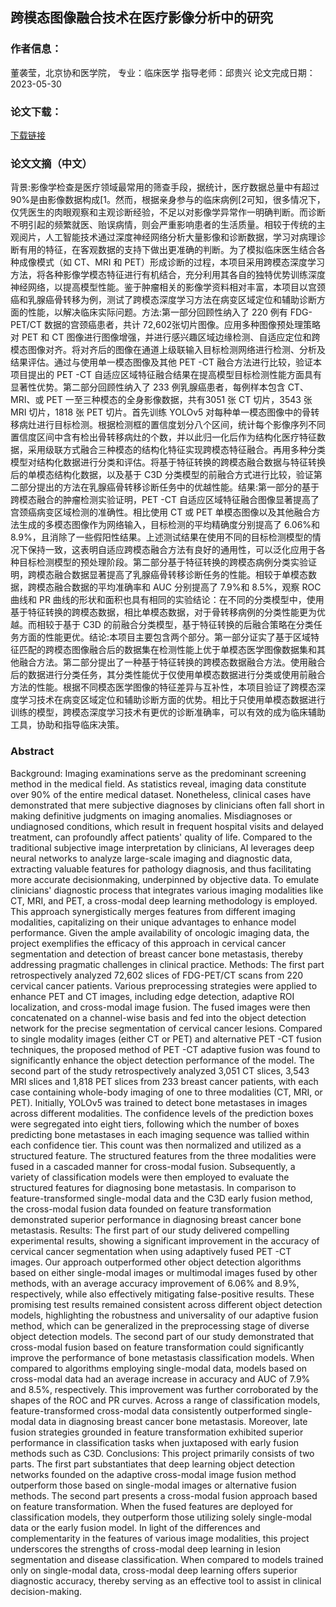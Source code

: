 ## 跨模态图像融合技术在医疗影像分析中的研究

### 作者信息：

董袭莹，北京协和医学院， 专业：临床医学
指导老师：邱贵兴
论文完成日期：2023-05-30

### 论文下载：
[下载链接](https://github.com/Dongxiaojie996/xiyingdong_phd_thesis/blob/main/10023_b2019012012%E8%91%A3%E8%A2%AD%E8%8E%B9.pdf)

### 论文文摘（中文）

背景:影像学检查是医疗领域最常用的筛查手段，据统计，医疗数据总量中有超过90%是由影像数据构成[1。然而，根据亲身参与的临床病例[2可知，很多情况下，仅凭医生的肉眼观察和主观诊断经验，不足以对影像学异常作一明确判断。而诊断不明引起的频繁就医、贻误病情，则会严重影响患者的生活质量。相较于传统的主观阅片，人工智能技术通过深度神经网络分析大量影像和诊断数据，学习对病理诊断有用的特征，在客观数据的支持下做出更准确的判断。为了模拟临床医生结合各种成像模式（如 CT、MRI 和 PET）形成诊断的过程，本项目采用跨模态深度学习方法，将各种影像学模态特征进行有机结合，充分利用其各自的独特优势训练深度神经网络，以提高模型性能。鉴于肿瘤相关的影像学资料相对丰富，本项目以宫颈癌和乳腺癌骨转移为例，测试了跨模态深度学习方法在病变区域定位和辅助诊断方面的性能，以解决临床实际问题。方法:第一部分回顾性纳入了 220 例有 FDG-PET/CT 数据的宫颈癌患者，共计 72,602张切片图像。应用多种图像预处理策略对 PET 和 CT 图像进行图像增强，并进行感兴趣区域边缘检测、自适应定位和跨模态图像对齐。将对齐后的图像在通道上级联输入目标检测网络进行检测、分析及结果评估。通过与使用单一模态图像及其他 PET -CT 融合方法进行比较，验证本项目提出的 PET -CT 自适应区域特征融合结果在提高模型目标检测性能方面具有显著性优势。第二部分回顾性纳入了 233 例乳腺癌患者，每例样本包含 CT、MRI、或 PET 一至三种模态的全身影像数据，共有3051 张 CT 切片，3543 张 MRI 切片，1818 张 PET 切片。首先训练 YOLOv5 对每种单一模态图像中的骨转移病灶进行目标检测。根据检测框的置信度划分八个区间，统计每个影像序列不同置信度区间中含有检出骨转移病灶的个数，并以此归一化后作为结构化医疗特征数据，采用级联方式融合三种模态的结构化特征实现跨模态特征融合。再用多种分类模型对结构化数据进行分类和评估。将基于特征转换的跨模态融合数据与特征转换后的单模态结构化数据，以及基于 C3D 分类模型的前融合方式进行比较，验证第二部分提出的方法在乳腺癌骨转移诊断任务中的优越性能。结果:第一部分的基于跨模态融合的肿瘤检测实验证明，PET -CT 自适应区域特征融合图像显著提高了宫颈癌病变区域检测的准确性。相比使用 CT 或 PET 单模态图像以及其他融合方法生成的多模态图像作为网络输入，目标检测的平均精确度分别提高了 6.06%和 8.9%，且消除了一些假阳性结果。上述测试结果在使用不同的目标检测模型的情况下保持一致，这表明自适应跨模态融合方法有良好的通用性，可以泛化应用于各种目标检测模型的预处理阶段。第二部分基于特征转换的跨模态病例分类实验证明，跨模态融合数据显著提高了乳腺癌骨转移诊断任务的性能。相较于单模态数据，跨模态融合数据的平均准确率和 AUC 分别提高了 7.9%和 8.5%，观察 ROC 曲线和 PR 曲线的形状和面积也具有相同的实验结论：在不同的分类模型中，使用基于特征转换的跨模态数据，相比单模态数据，对于骨转移病例的分类性能更为优越。而相较于基于 C3D 的前融合分类模型，基于特征转换的后融合策略在分类任务方面的性能更优。结论:本项目主要包含两个部分。第一部分证实了基于区域特征匹配的跨模态图像融合后的数据集在检测性能上优于单模态医学图像数据集和其他融合方法。第二部分提出了一种基于特征转换的跨模态数据融合方法。使用融合后的数据进行分类任务，其分类性能优于仅使用单模态数据进行分类或使用前融合方法的性能。根据不同模态医学图像的特征差异与互补性，本项目验证了跨模态深度学习技术在病变区域定位和辅助诊断方面的优势。相比于只使用单模态数据进行训练的模型，跨模态深度学习技术有更优的诊断准确率，可以有效的成为临床辅助工具，协助和指导临床决策。

### Abstract
Background: Imaging examinations serve as the predominant screening method in the medical field. As statistics reveal, imaging data constitute over 90% of the entire medical dataset. Nonetheless, clinical cases have demonstrated that mere subjective diagnoses by clinicians often fall short in making definitive judgments on imaging anomalies. Misdiagnoses or undiagnosed conditions, which result in frequent hospital visits and delayed treatment, can profoundly affect patients' quality of life. Compared to the traditional subjective image interpretation by clinicians, AI leverages deep neural networks to analyze large-scale imaging and diagnostic data, extracting valuable features for pathology diagnosis, and thus facilitating more accurate decisionmaking, underpinned by objective data. To emulate clinicians' diagnostic process that integrates various imaging modalities like CT, MRI, and PET, a cross-modal deep learning methodology is employed. This approach synergistically merges features from different imaging modalities, capitalizing on their unique advantages to enhance model performance. Given the ample availability of oncologic imaging data, the project exemplifies the efficacy of this approach in cervical cancer segmentation and detection of breast cancer bone metastasis, thereby addressing pragmatic challenges in clinical practice. Methods: The first part retrospectively analyzed 72,602 slices of FDG-PET/CT scans from 220 cervical cancer patients. Various preprocessing strategies were applied to enhance PET and CT images, including edge detection, adaptive ROI localization, and cross-modal image fusion. The fused images were then concatenated on a channel-wise basis and fed into the object detection network for the precise segmentation of cervical cancer lesions. Compared to single modality images (either CT or PET) and alternative PET -CT fusion techniques, the proposed method of PET -CT adaptive fusion was found to significantly enhance the object detection performance of the model. The second part of the study retrospectively analyzed 3,051 CT slices, 3,543 MRI slices and 1,818 PET slices from 233 breast cancer patients, with each case containing whole-body imaging of one to three modalities (CT, MRI, or PET). Initially, YOLOv5 was trained to detect bone metastases in images across different modalities. The confidence levels of the prediction boxes were segregated into eight tiers, following which the number of boxes predicting bone metastases in each imaging sequence was tallied within each confidence tier. This count was then normalized and utilized as a structured feature. The structured features from the three modalities were fused in a cascaded manner for cross-modal fusion. Subsequently, a variety of classification models were then employed to evaluate the structured features for diagnosing bone metastasis. In comparison to feature-transformed single-modal data and the C3D early fusion method, the cross-modal fusion data founded on feature transformation demonstrated superior performance in diagnosing breast cancer bone metastasis. Results: The first part of our study delivered compelling experimental results, showing a significant improvement in the accuracy of cervical cancer segmentation when using adaptively fused PET -CT images. Our approach outperformed other object detection algorithms based on either single-modal images or multimodal images fused by other methods, with an average accuracy improvement of 6.06% and 8.9%, respectively, while also effectively mitigating false-positive results. These promising test results remained consistent across different object detection models, highlighting the robustness and universality of our adaptive fusion method, which can be generalized in the preprocessing stage of diverse object detection models. The second part of our study demonstrated that cross-modal fusion based on feature transformation could significantly improve the performance of bone metastasis classification models. When compared to algorithms employing single-modal data, models based on cross-modal data had an average increase in accuracy and AUC of 7.9% and 8.5%, respectively. This improvement was further corroborated by the shapes of the ROC and PR curves. Across a range of classification models, feature-transformed cross-modal data consistently outperformed single-modal data in diagnosing breast cancer bone metastasis. Moreover, late fusion strategies grounded in feature transformation exhibited superior performance in classification tasks when juxtaposed with early fusion methods such as C3D. Conclusions: This project primarily consists of two parts. The first part substantiates that deep learning object detection networks founded on the adaptive cross-modal image fusion method outperform those based on single-modal images or alternative fusion methods. The second part presents a cross-modal fusion approach based on feature transformation. When the fused features are deployed for classification models, they outperform those utilizing solely single-modal data or the early fusion model. In light of the differences and complementarity in the features of various image modalities, this project underscores the strengths of cross-modal deep learning in lesion segmentation and disease classification. When compared to models trained only on single-modal data, cross-modal deep learning offers superior diagnostic accuracy, thereby serving as an effective tool to assist in clinical decision-making.
